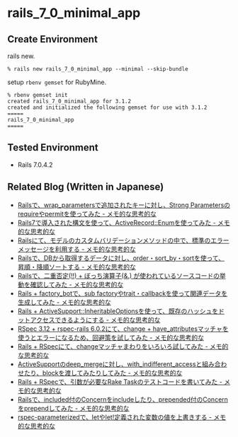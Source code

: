 
# rails_7_0_minimal_app

## Create Environment

rails new.

```
% rails new rails_7_0_minimal_app --minimal --skip-bundle
```

setup `rbenv gemset` for RubyMine.

```
% rbenv gemset init
created rails_7_0_minimal_app for 3.1.2
created and initialized the following gemset for use with 3.1.2
=====
rails_7_0_minimal_app
=====
```

## Tested Environment

- Rails 7.0.4.2


## Related Blog (Written in Japanese)

- [Railsで、wrap_parametersで追加されたキーに対し、Strong Parametersのrequireやpermitを使ってみた - メモ的な思考的な](https://thinkami.hatenablog.com/entry/2022/05/24/234536)
- [Rails7で導入された構文を使って、ActiveRecord::Enumを使ってみた - メモ的な思考的な](https://thinkami.hatenablog.com/entry/2022/06/17/000042)
- [Railsにて、モデルのカスタムバリデーションメソッドの中で、標準のエラーメッセージを利用する - メモ的な思考的な](https://thinkami.hatenablog.com/entry/2023/01/12/213848)
- [Railsで、DBから取得するデータに対し、order・sort_by・sortを使って、昇順・降順ソートする - メモ的な思考的な](https://thinkami.hatenablog.com/entry/2023/02/19/222340)
- [Railsで、二重否定(!!) + ぼっち演算子(&.) が使われているソースコードの挙動を確認してみた - メモ的な思考的な](https://thinkami.hatenablog.com/entry/2023/02/24/230107)
- [Rails + factory_botで、sub factoryやtrait・callbackを使って関連データを生成してみた - メモ的な思考的な](https://thinkami.hatenablog.com/entry/2023/03/02/231008)
- [Rails + ActiveSupport::InheritableOptionsを使って、既存のハッシュをドットアクセスできるようにする - メモ的な思考的な](https://thinkami.hatenablog.com/entry/2023/04/23/231402)
- [RSpec 3.12 + rspec-rails 6.0.2にて、change + have_attributesマッチャを使うとエラーになるため、回避策を試してみた - メモ的な思考的な](https://thinkami.hatenablog.com/entry/2023/05/04/223930)
- [Rails + RSpecにて、changeマッチャまわりをいろいろ試してみた - メモ的な思考的な](https://thinkami.hatenablog.com/entry/2023/05/05/233348)
- [ActiveSupportのdeep_mergeに対し、with_indifferent_accessと組み合わせたり、blockを渡してみたりしてみた - メモ的な思考的な](https://thinkami.hatenablog.com/entry/2023/05/06/231813)
- [Rails + RSpecで、引数が必要なRake Taskのテストコードを書いてみた - メモ的な思考的な](https://thinkami.hatenablog.com/entry/2023/06/08/003326)
- [Railsで、included付のConcernをincludeしたり、prepended付のConcernをprependしてみた - メモ的な思考的な](https://thinkami.hatenablog.com/entry/2023/06/12/215910)
- [rspec-parameterizedで、letやlet!定義された変数の値を上書きする - メモ的な思考的な](https://thinkami.hatenablog.com/entry/2023/10/04/201001)
